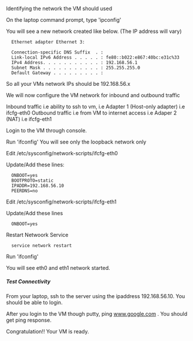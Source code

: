 
Identifying the network the VM should used

On the laptop command prompt, type 'ipconfig'

You will see a new network created like below. (The IP address will vary)

      Ethernet adapter Ethernet 3:

      Connection-specific DNS Suffix  . :
      Link-local IPv6 Address . . . . . : fe80::b022:e867:40bc:e31c%33
      IPv4 Address. . . . . . . . . . . : 192.168.56.1
      Subnet Mask . . . . . . . . . . . : 255.255.255.0
      Default Gateway . . . . . . . . . :

So all your VMs network IPs should be 192.168.56.x

We will now configure the VM network for inbound and outbound traffic  

Inbound traffic i.e ability to ssh to vm, i.e Adapter 1 (Host-only adapter)  i.e ifcfg-eth0
Outbound traffic i.e from VM to internet access i.e Adaper 2 (NAT) i.e ifcfg-eth1

Login to the VM through console. 

Run 'ifconfig'
You will see only the loopback network only

Edit /etc/sysconfig/network-scripts/ifcfg-eth0

Update/Add these lines:

      ONBOOT=yes
      BOOTPROTO=static
      IPADDR=192.168.56.10
      PEERDNS=no

Edit /etc/sysconfig/network-scripts/ifcfg-eth1

Update/Add these lines

      ONBOOT=yes

Restart Netwoork Service
      
      service network restart

Run 'ifconfig'

You will see eth0 and eth1 network started.

##### Test Connectivity

From your laptop, ssh to the server using the ipaddress 192.168.56.10. You should be able to login.

After you login to the VM though putty,  ping www.google.com . You should get ping response.

Congratulation!! Your VM is ready.

